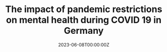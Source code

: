 ---
title: The impact of pandemic restrictions on mental health during COVID 19 in Germany
summary: This project utilizes data from the Global COVID-19 Trends and Impact Survey (CTIS) and Corona data Germany to access the the impact of pandemic restrictions on mental health during COVID 19 in Germany.
tags:
  - Bachelor Thesis
  - Data Science
  - Mental Health
date: "2023-06-08T00:00:00Z"

# Optional external URL for project (replaces project detail page).
external_link: https://github.com/christian-hobelsberger/CTIS-Mental-Health-Restrictions

image:
  caption: Image by Freepik
  focal_point: Smart
---